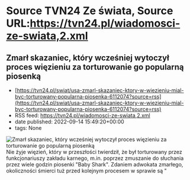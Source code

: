 # Source TVN24 Ze świata, Source URL:https://tvn24.pl/wiadomosci-ze-swiata,2.xml

## Zmarł skazaniec, który wcześniej wytoczył proces więzieniu za torturowanie go popularną piosenką
 - [https://tvn24.pl/swiat/usa-zmarl-skazaniec-ktory-w-wiezieniu-mial-byc-torturowany-popularna-piosenka-6112074?source=rss](https://tvn24.pl/swiat/usa-zmarl-skazaniec-ktory-w-wiezieniu-mial-byc-torturowany-popularna-piosenka-6112074?source=rss)
 - RSS feed: https://tvn24.pl/wiadomosci-ze-swiata,2.xml
 - date published: 2022-09-14 15:49:20+00:00
 - tags: None

<img alt="Zmarł skazaniec, który wcześniej wytoczył proces więzieniu za torturowanie go popularną piosenką" src="https://tvn24.pl/najnowsze/cdn-zdjecie-bfhfun-shutterstock1592890012-5529908/alternates/LANDSCAPE_1280" />
    Nie żyje więzień, który w przeszłości twierdził, że był torturowany przez funkcjonariuszy zakładu karnego, m.in. poprzez zmuszanie do słuchania przez wiele godzin piosenki "Baby Shark". Zdaniem adwokata zmarłego, okoliczności śmierci tuż przed kolejnym procesem w sprawie są "

